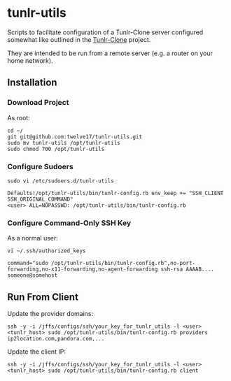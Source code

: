 # tunlr-utils

Scripts to facilitate configuration of a Tunlr-Clone server configured somewhat like outlined in the [Tunlr-Clone](https://github.com/corporate-gadfly/Tunlr-Clone) project.

They are intended to be run from a remote server (e.g. a router on your home network).

## Installation

### Download Project

As root:

```
cd ~/
git git@github.com:twelve17/tunlr-utils.git
sudo mv tunlr-utils /opt/tunlr-utils
sudo chmod 700 /opt/tunlr-utils
```

### Configure Sudoers

```
sudo vi /etc/sudoers.d/tunlr-utils
```

```
Defaults!/opt/tunlr-utils/bin/tunlr-config.rb env_keep += "SSH_CLIENT SSH_ORIGINAL_COMMAND"
<user> ALL=NOPASSWD: /opt/tunlr-utils/bin/tunlr-config.rb
```

### Configure Command-Only SSH Key

As a normal user:

```
vi ~/.ssh/authorized_keys 
```

```
command="sudo /opt/tunlr-utils/bin/tunlr-config.rb",no-port-forwarding,no-x11-forwarding,no-agent-forwarding ssh-rsa AAAAB.... someone@somehost 
```

## Run From Client

Update the provider domains:
```
ssh -y -i /jffs/configs/ssh/your_key_for_tunlr_utils -l <user> <tunlr_host> sudo /opt/tunlr-utils/bin/tunlr-config.rb providers ip2location.com,pandora.com,...
```

Update the client IP:
```
ssh -y -i /jffs/configs/ssh/your_key_for_tunlr_utils -l <user> <tunlr_host> sudo /opt/tunlr-utils/bin/tunlr-config.rb client
```
